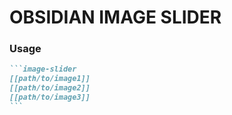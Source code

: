 # OBSIDIAN IMAGE SLIDER
### Usage
~~~markdown
```image-slider
[[path/to/image1]]
[[path/to/image2]]
[[path/to/image3]]
```
~~~

